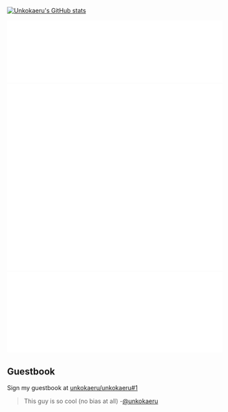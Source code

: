 [![Unkokaeru's GitHub stats](https://github-readme-stats.vercel.app/api?username=unkokaeru&theme=transparent)](https://github.com/anuraghazra/github-readme-stats)

![Lines of Code Metrics](/metrics.plugin.lines.svg)
![Habits Metrics](/metrics.plugin.habits.charts.svg)
![WakaTime Metrics](/metrics.plugin.wakatime.svg)

## Guestbook

Sign my guestbook at [unkokaeru/unkokaeru#1](https://github.com/unkokaeru/unkokaeru/issues/1)

<!--START:guestbook-->
> This guy is so cool (no bias at all)
-[@unkokaeru](https://github.com/unkokaeru)
<!--END:guestbook-->
